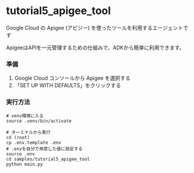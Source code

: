 # tutorial5_apigee_tool

Google Cloud の Apigee (アピジー) を使ったツールを利用するエージェントです

ApigeeはAPIを一元管理するための仕組みで、ADKから簡単に利用できます。

### 準備
1. Google Cloud コンソールから Apigee を選択する
2. 「SET UP WITH DEFAULTS」をクリックする

### 実行方法
```
# venv環境に入る
source .venv/bin/activate

# ターミナルから実行
cd (root)
cp .env.template .env
# .envを自分で用意した値に設定する
source .env
cd samples/tutorial5_apigee_tool
python main.py
```
